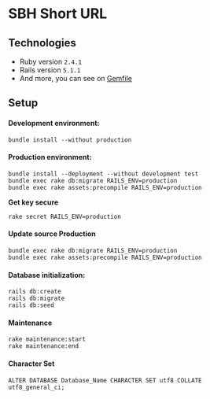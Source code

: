 # SBH Short URL

## Technologies

- Ruby version `2.4.1`
- Rails version `5.1.1`
- And more, you can see on [Gemfile](Gemfile)

## Setup

#### Development environment:
```
bundle install --without production
```

#### Production environment:
```
bundle install --deployment --without development test
bundle exec rake db:migrate RAILS_ENV=production
bundle exec rake assets:precompile RAILS_ENV=production
```

__Get key secure__
```
rake secret RAILS_ENV=production
```

#### Update source Production
```
bundle exec rake db:migrate RAILS_ENV=production
bundle exec rake assets:precompile RAILS_ENV=production
```

#### Database initialization:

```
rails db:create
rails db:migrate
rails db:seed
```

#### Maintenance
```
rake maintenance:start
rake maintenance:end
```

#### Character Set
```
ALTER DATABASE Database_Name CHARACTER SET utf8 COLLATE utf8_general_ci;
```
